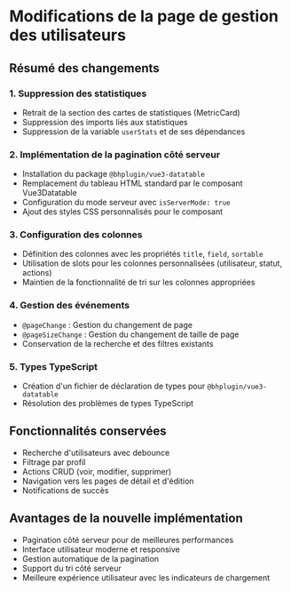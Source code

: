 # Modifications de la page de gestion des utilisateurs

## Résumé des changements

### 1. Suppression des statistiques
- Retrait de la section des cartes de statistiques (MetricCard)
- Suppression des imports liés aux statistiques
- Suppression de la variable `userStats` et de ses dépendances

### 2. Implémentation de la pagination côté serveur
- Installation du package `@bhplugin/vue3-datatable`
- Remplacement du tableau HTML standard par le composant Vue3Datatable
- Configuration du mode serveur avec `isServerMode: true`
- Ajout des styles CSS personnalisés pour le composant

### 3. Configuration des colonnes
- Définition des colonnes avec les propriétés `title`, `field`, `sortable`
- Utilisation de slots pour les colonnes personnalisées (utilisateur, statut, actions)
- Maintien de la fonctionnalité de tri sur les colonnes appropriées

### 4. Gestion des événements
- `@pageChange` : Gestion du changement de page
- `@pageSizeChange` : Gestion du changement de taille de page
- Conservation de la recherche et des filtres existants

### 5. Types TypeScript
- Création d'un fichier de déclaration de types pour `@bhplugin/vue3-datatable`
- Résolution des problèmes de types TypeScript

## Fonctionnalités conservées
- Recherche d'utilisateurs avec debounce
- Filtrage par profil
- Actions CRUD (voir, modifier, supprimer)
- Navigation vers les pages de détail et d'édition
- Notifications de succès

## Avantages de la nouvelle implémentation
- Pagination côté serveur pour de meilleures performances
- Interface utilisateur moderne et responsive
- Gestion automatique de la pagination
- Support du tri côté serveur
- Meilleure expérience utilisateur avec les indicateurs de chargement
